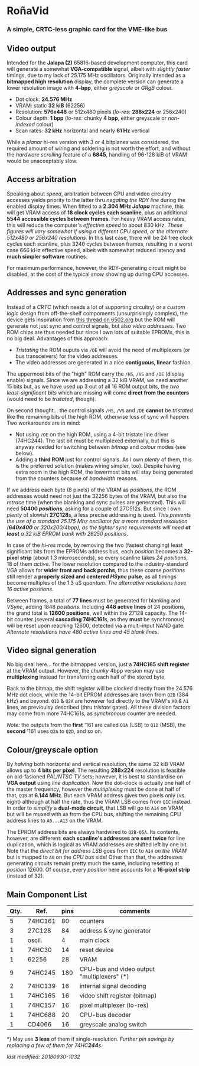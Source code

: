 # RoñaVid

### A simple, CRTC-less graphic card for the VME-like bus

## Video output

Intended for the **Jalapa (2)** 65816-based development computer, this card
will generate a somewhat **VGA-compatible** signal, albeit with *slightly faster*
timings, due to my lack of 25.175 MHz oscillators. Originally intended as a
**bitmapped high resolution** display, the complete version can generate a lower
resolution image with **4-bpp**, either *greyscale* or *GRgB* colour.

- Dot clock: **24.576 MHz**  
- VRAM: static **32 kiB** (62256)
- Resolution: **576x448** or 512x480 pixels (*lo-res:* **288x224** or 256x240)
- Colour depth: **1 bpp** (*lo-res:* chunky **4 bpp**, either greyscale
or *non-indexed* colour)
- Scan rates: **32 kHz** horizontal and nearly **61 Hz** vertical

While a *planar* hi-res version with 3 or 4 bitplanes was considered, the required
amount of wiring and soldering is not worth the effort, and without the *hardware
scrolling* feature of a **6845**, handling of 96-128 kiB of VRAM would be
unacceptably slow.

## Access arbitration

Speaking about *speed*, arbitration between CPU and video circuitry accesses yields
priority to the latter thru *negating the RDY line* during the enabled display times.
When fitted to a **2.304 MHz *Jalapa*** machine, this will get VRAM access of
**18 clock cycles each scanline**, plus an additional **5544 accessible cycles between
frames**. For heavy VRAM access rates, this will reduce the computer's *effective
speed* to about 830 kHz. *These figures will vary somewhat if using a different
CPU speed, or the alternate 512x480 or 256x240 resolutions.* In this last case,
there will be 24 free clock cycles each scanline, plus 3240 cycles between frames,
resulting in a worst case 666 kHz effective speed, albeit with somewhat reduced
latency and **much simpler software** routines.

For maximum performance, however, the RDY-generating circuit might be disabled, at the
cost of the typical *snow* showing up during CPU accesses.

## Addresses and sync generation

Instead of a *CRTC* (which needs a lot of supporting circuitry) or a *custom logic*
design from off-the-shelf compoments (unsurprisingly complex), the device gets
inspiration from
[this thread on 6502.org](http://forum.6502.org/viewtopic.php?f=4&t=4986)
but the ROM will generate not just sync and control signals, but also *video
addresses*. Two ROM chips are thus needed but since I own lots of suitable EPROMs,
this is no big deal. Advantages of this approach:

- *Tristating* the ROM ouputs via `/OE` will avoid the need of multiplexers (or bus
transceivers) for the video addresses.
- The video addresses are generated in a nice **contiguous, linear** fashion.

The uppermost bits of the "high" ROM carry the `/HS`, `/VS` and `/DE` (display enable)
signals. Since we are addressing a 32 kiB VRAM, we need another 15 bits but,
as we have used up 3 out of all 16 ROM output bits, the *two least-significant bits*
which are missing will come **direct from the counters** (would need to be
*tristated*, though).

On second thought... the control signals `/HS`, `/VS` and `/DE` **cannot** be
*tristated* like the remaining bits of the high ROM, otherwise loss of sync will
happen. Two workarounds are in mind:

- Not using `/OE` on the high ROM, using a 4-bit tristate line driver (74HC244). The
last bit must be multiplexed externally, but this is anyway needed for switching
between *bitmap* and *colour* modes (see below).
- Adding a **third ROM** just for control signals. As I own *plenty* of them, this is
the preferred solution (makes wiring simpler, too). Despite having extra room in the
high ROM, the lowermost bits will stay being generated from the counters
because of *bandwidth* reasons.

If we address each byte (8 pixels) of the VRAM as *positions*, the ROM addresses would
need not just the 32256 bytes of the VRAM, but also the *retrace* time (when the
blanking and sync pulses are generated). This will need **50400 *positions***, asking
for a couple of 27C512s. But since I own *plenty* of slowish **27C128**s, a less
precise addressing is used. *This prevents the use of a standard 25.175 Mhz
oscillator for a more standard resolution (**640x400** or 320x200/4bpp), as the tighter
sync requirements will need **at least** a 32 kiB EPROM bank with 26250 positions*.

In case of the *hi-res* mode, by removing the two (fastest changing) least
significant bits from the EPROMs address bus, each *position* becomes a
**32-pixel strip** (about 1.3 microseconds), so every scanline takes *24 positions*, 18 
of them *active*. The lower resolution compared to the industry-standard VGA allows
for **wider front and back porchs**, thus these coarse *positions* still render a
**properly sized and centered *HSync* pulse**, as all timings become multiples of the
1.3 uS *quantum*. *The alternative resolutions have 16 active positions*.

Between frames, a total of **77 lines** must be generated for blanking and *VSync*,
adding 1848 *positions*. Including **448 active lines** of 24 positions, the grand
total is **12600 positions**, well within the 27128 capacity. The 14-bit counter
(several **cascading 74HC161**s, as they **must** be synchronous) will be reset
upon reaching 12600, detected via a multi-input NAND gate. *Alternate resolutions
have 480 active lines and 45 blank lines*.

## Video signal generation

No big deal here... for the bitmapped version, just a **74HC165 shift register** at
the VRAM output. However, the *chunky* 4bpp version may use **multiplexing** instead
for transferring each half of the stored byte.

Back to the bitmap, the shift register will be clocked directly from the 24.576 MHz
dot clock, while the 14-bit EPROM addresses are taken from `Q2B` (384 kHz) and beyond.
`Q1D` & `Q2A` are however fed directly to the VRAM's `A0` & `A1` lines, as previoulsy
described (thru *tristate* gates). All these division factors may come from more
74HC161s, as *synchronous* counter are needed.

*Note:* the outputs from the **first** '161 are called `Q1A` (LSB) to `Q1D` (MSB),
the **second** '161 uses `Q2A` to `Q2D`, and so on.

## Colour/greyscale option

By *halving* both horizontal and vertical resolution, the same 32 kiB VRAM allows
up to **4 bits per pixel**. The resulting **288x224** resolution is feasible on
old-fasioned *PAL/NTSC TV* sets; however, it is best to standardise on **VGA output**
using *line duplication*. Now the dot-clock is actually one half of the master
frequency, however the *multiplexing* must be done at half of that, `Q1B` at
**6.144 MHz**. But each VRAM address gives two pixels only (vs. eight)
although at half the rate, thus the VRAM LSB comes from `Q1C` instead.
In order to *simplify* a **dual-mode circuit**, that LSB will go to `A14` on VRAM,
but will be muxed with `A0` from the CPU bus, shifting the remaining CPU address lines
to `A0...A13` on the VRAM.

The EPROM address bits are always hardwired to `Q2B-Q5A`.
Its contents, however, are different: **each scanline's addresses are sent twice** for
line duplication, which is logical as VRAM addresses are shifted left by one bit. Note
that the *direct bit for address LSB* goes from `Q1C` to `A14` *on the VRAM* but is
mapped to `A0` on the *CPU bus* side! Other than that, the addresses generating circuits
remain pretty much the same, including resetting at *position* 12600. Of course,
every *position* here accounts for a **16-pixel strip** (instead of 32).  

## Main Component List

Qty. | Ref.    | pins | comments
---- | ----    | ---- | --------
5    | 74HC161 |  80  | counters
3    | 27C128  |  84  | address & sync generator
1    | oscil.  |   4  | main clock
1    | 74HC30  |  14  | reset device
1    | 62256   |  28  | VRAM
9    | 74HC245 | 180  | CPU-bus and video output "multiplexers" (\*)
2    | 74HC139 |  16  | internal signal decoding
1    | 74HC165 |  16  | video shift register (bitmap)
1    | 74HC157 |  16  | pixel multiplexer (lo-res)
1    | 74HC688 |  20  | CPU-bus decoder
1    | CD4066  |  16  | greyscale analog switch

\*) May use **3 less** of them if single-resolution. *Further pin savings by replacing
a few of them for 74HC**244**s*.

*last modified: 20180930-1032*
